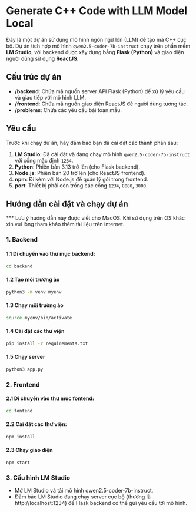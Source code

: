 # Generate C++ Code with LLM Model Local

Đây là một dự án sử dụng mô hình ngôn ngữ lớn (LLM) để tạo mã C++ cục bộ. Dự án tích hợp mô hình `qwen2.5-coder-7b-instruct` chạy trên phần mềm **LM Studio**, với backend được xây dựng bằng **Flask (Python)** và giao diện người dùng sử dụng **ReactJS**.

## Cấu trúc dự án

- **/backend**: Chứa mã nguồn server API Flask (Python) để xử lý yêu cầu và giao tiếp với mô hình LLM.
- **/frontend**: Chứa mã nguồn giao diện ReactJS để người dùng tương tác.
- **/problems**: Chứa các yêu cầu bài toán mẫu.

## Yêu cầu

Trước khi chạy dự án, hãy đảm bảo bạn đã cài đặt các thành phần sau:

1. **LM Studio**: Đã cài đặt và đang chạy mô hình `qwen2.5-coder-7b-instruct` với cổng mặc định `1234`.
2. **Python**: Phiên bản 3.13 trở lên (cho Flask backend).
3. **Node.js**: Phiên bản 20 trở lên (cho ReactJS frontend).
4. **npm**: Đi kèm với Node.js để quản lý gói trong frontend.
5. **port**: Thiết bị phải còn trống các cổng `1234`, `8080`, `3000`.

## Hướng dẫn cài đặt và chạy dự án
*** Lưu ý hướng dẫn này được viết cho MacOS. Khi sử dụng trên OS khác xin vui lòng tham khảo thêm tài liệu trên internet.
### 1. Backend 
#### 1.1 Di chuyển vào thư mục backend:
```bash
cd backend
```
#### 1.2 Tạo môi trường ảo
```bash
python3 -m venv myenv
```
#### 1.3 Chạy môi trường ảo
```bash
source myenv/bin/activate
```
#### 1.4 Cài đặt các thư viện
```bash
pip install -r requirements.txt
```
#### 1.5 Chạy server
```bash
python3 app.py
```

### 2. Frontend
#### 2.1 Di chuyển vào thư mục fontend:
```bash
cd fontend
```
#### 2.2 Cài đặt các thư viện:
```bash
npm install
```
#### 2.3 Chạy giao diện
```bash
npm start
```

### 3. Cấu hình LM Studio
* Mở LM Studio và tải mô hình qwen2.5-coder-7b-instruct.
* Đảm bảo LM Studio đang chạy server cục bộ (thường là http://localhost:1234) để Flask backend có thể gửi yêu cầu tới mô hình.
